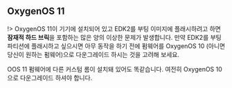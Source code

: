 
## OxygenOS 11

!> OxygenOS 11이 기기에 설치되어 있고 EDK2를 부팅 이미지에 플래시하려고 하면 **잠재적 하드 브릭**을 포함하는 많은 양의 이상한 문제가 발생합니다. 만약 EDK2를 부팅 파티션에 플래시하고 싶으시면 아무 동작을 하기 전에 펌웨어를 OxygenOS 10 (아니면 당신이 원하는 펌웨어)으로 다운그레이드 하시는 것을 고려해 보세요. 

OOS 11 펌웨어에 다른 커스텀 롬이 설치돼 있어도 똑같습니다. 여전히 OxygenOS 10으로 다운그레이드 하셔야 합니다.
